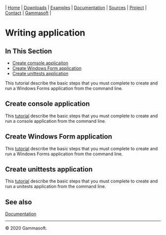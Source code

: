 | [Home](home.md) | [Downloads](downloads.md) | [Examples](examples.md) | [Documentation](documentation.md) | [Sources](https://github.com/gammasoft71/xtd) | [Project](https://sourceforge.net/projects/xtdpro/) | [Contact](contact.md) | [Gammasoft](https://gammasoft71.wixsite.com/gammasoft) |

# Writing application

## In This Section

* [Create comsole applicaiton](#createconsole-application)
* [Create Windows Form application](#create-windows-form-application)
* [Create unittests application](#create-unittests)

This tutorial describe the basic steps that you must complete to create and run a Windows Forms application from the command line.

## Create console application

This [tutorial](https://github.com/gammasoft71/xtd_console/tree/master/docs/writing_applicaitons.md) describe the basic steps that you must complete to create and run a console application from the command line.

## Create Windows Form application

This [tutorial](https://github.com/gammasoft71/xtd_forms/tree/master/docs/writing_applications.md) describe the basic steps that you must complete to create and run a Windows Forms application from the command line.

## Create unittests application

This [tutorial](https://github.com/gammasoft71/xtd_tunit/tree/master/docs/writing_tests.md) describe the basic steps that you must complete to create and run a unitests application from the command line.

## See also

[Documentation](documentation.md)

______________________________________________________________________________________________

© 2020 Gammasoft.
